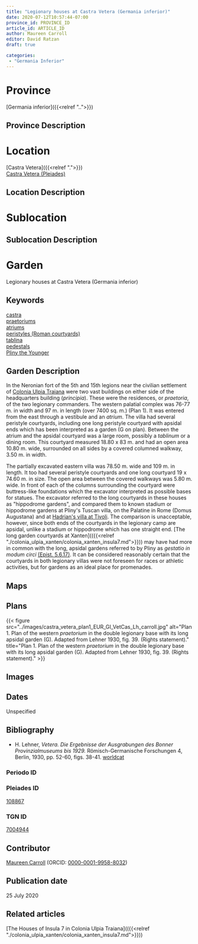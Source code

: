 ```yaml
---
title: "Legionary houses at Castra Vetera (Germania inferior)"
date: 2020-07-12T10:57:44-07:00
province_id: PROVINCE_ID
article_id: ARTICLE_ID
author: Maureen Carroll
editor: David Ratzan
draft: true

categories:
 - "Germania Inferior"
---
```


# Province

[Germania inferior]({{<relref "..">}})

## Province Description

# Location

[Castra Vetera]({{<relref ".">}}) \
[Castra Vetera (Pleiades)](https://pleiades.stoa.org/places/108867)

## Location Description

<!-- LEAVE THIS BLANK FOR NOW -->

# Sublocation

<!--
[AREA WITHIN LOCATION, LIKE “PALATINE HILL”](GEOREFERENCE LINK)
A sublocation is any area larger than an individual garden, but located within a location. I would always try to include a link to a controlled vocabulary here if possible. This ID may well be different from the Garden ID, e.g., Pompeii versus a Garden in one of the houses which has its own Pleiades ID.
-->

## Sublocation Description

<!-- DESCRIPTION -->

# Garden

Legionary houses at Castra Vetera (Germania inferior)

## Keywords

[castra](http://vocab.getty.edu/page/aat/300008440)  
[praetoriums](http://vocab.getty.edu/page/aat/300005636)  
[atriums](http://vocab.getty.edu/page/aat/300004097)  
[peristyles (Roman courtyards)](http://vocab.getty.edu/page/aat/300080971)  
[tablina](http://vocab.getty.edu/page/aat/300004180)  
[pedestals](http://vocab.getty.edu/page/aat/300001744)  
[Pliny the Younger](urn:cts:latinLit:phi1318)

## Garden Description

In the Neronian fort of the 5th and 15th legions near the civilian settlement of [Colonia Ulpia Traiana](https://pleiades.stoa.org/places/108896) were two vast buildings on either side of the headquarters building (*principia*). These were the residences, or *praetoria*, of the two legionary commanders. The western palatial complex was 76-77 m. in width and 97 m. in length (over 7400 sq. m.) (Plan 1). It was entered from the east through a vestibule and an *atrium*. The villa had several peristyle courtyards, including one long peristyle courtyard with apsidal ends which has been interpreted as a garden (G on plan). Between the atrium and the apsidal courtyard was a large room, possibly a *tablinum* or a dining room. This courtyard measured 18.80 x 83 m. and had an open area 10.80 m. wide, surrounded on all sides by a covered columned walkway, 3.50 m. in width.

The partially excavated eastern villa was 78.50 m. wide and 109 m. in length. It too had several peristyle courtyards and one long courtyard 19 x 74.60 m. in size. The open area between the covered walkways was 5.80 m. wide. In front of each of the columns surrounding the courtyard were buttress-like foundations which the excavator interpreted as possible bases for statues. The excavator referred to the long courtyards in these houses as "hippodrome gardens", and compared them to known stadium or hippodrome gardens at Pliny's Tuscan villa, on the Palatine in Rome (Domus Augustana) and at [Hadrian's villa at Tivoli](https://pleiades.stoa.org/places/423127). The comparison is unacceptable, however, since both ends of the courtyards in the legionary camp are apsidal, unlike a stadium or hippodrome which has one straight end. [The long garden courtyards at Xanten](({{<relref "./colonia_ulpia_xanten/colonia_xanten_insula7.md">}})) may have had more in common with the long, apsidal gardens referred to by Pliny as *gestatio in modum circi* [(Epist. 5.6.17)](http://data.perseus.org/citations/urn:cts:latinLit:phi1318.phi001.perseus-lat1:5.6.17). It can be considered reasonably certain that the courtyards in both legionary villas were not foreseen for races or athletic activities, but for gardens as an ideal place for promenades.  

## Maps

<!--
![ALT_TEXT](IMG_URL)
*CAPTION*
-->

## Plans

{{< figure src="../images/castra_vetera_plan1_EUR_GI_VetCas_Lh_carroll.jpg" alt="Plan 1. Plan of the western *praetorium* in the double legionary base with its long apsidal garden (G). Adapted from Lehner 1930, fig. 39. (Rights statement)." title="Plan 1. Plan of the western *praetorium* in the double legionary base with its long apsidal garden (G). Adapted from Lehner 1930, fig. 39. (Rights statement)." >}}

## Images

<!--
![ALT_TEXT](IMG_URL)
*CAPTION*
-->

## Dates

Unspecified

## Bibliography

- H. Lehner, *Vetera. Die Ergebnisse der Ausgrabungen des Bonner Provinzialmuseums bis 1929.* Römisch-Germanische Forschungen 4, Berlin, 1930, pp. 52-60, figs. 38-41. [worldcat](http://www.worldcat.org/oclc/884633203)

### Periodo ID

<!-- [PERIODO_ID](https://pleiades.stoa.org/places/PLEIADES_ID) -->

### Pleiades ID

[108867](https://pleiades.stoa.org/places/108867)

### TGN ID

[7004944](http://vocab.getty.edu/page/tgn/7004944)

## Contributor

[Maureen Carroll](link) (ORCID: [0000-0001-9958-8032](https://orcid.org/0000-0001-9958-8032))  

## Publication date

25 July 2020

## Related articles

[The Houses of Insula 7 in Colonia Ulpia Traiana](({{<relref "./colonia_ulpia_xanten/colonia_xanten_insula7.md">}}))
